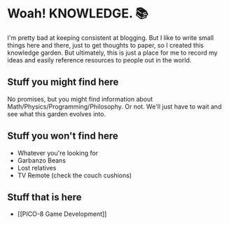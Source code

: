 # Woah! KNOWLEDGE. 📚

I'm pretty bad at keeping consistent at blogging. But I like to write small things here and there, just to get thoughts to paper, so I created this knowledge garden. But ultimately, this is just a place for me to record my ideas and easily reference resources to people out in the world. 

## Stuff you might find here

No promises, but you might find information about Math/Physics/Programming/Philosophy. Or not. We'll just have to wait and see what this garden evolves into.

## Stuff you won't find here

- Whatever you're looking for
- Garbanzo Beans
- Lost relatives
- TV Remote (check the couch cushions)

## Stuff that is here

- [[PICO-8 Game Development]] 